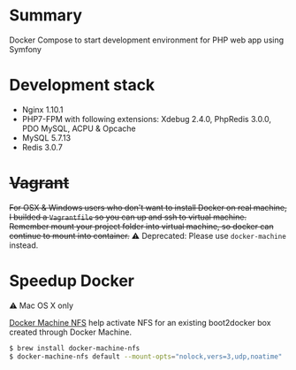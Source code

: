 # Summary
Docker Compose to start development environment for PHP web app using Symfony

# Development stack
- Nginx 1.10.1
- PHP7-FPM with following extensions: Xdebug 2.4.0, PhpRedis 3.0.0, PDO MySQL, ACPU & Opcache
- MySQL 5.7.13
- Redis 3.0.7

# ~~Vagrant~~
~~For OSX & Windows users who don't want to install Docker on real machine, I builded a `Vagrantfile` so you can up and ssh to virtual machine. Remember mount your project folder into virtual machine, so docker can continue to mount into container.~~ :warning: Deprecated: Please use `docker-machine` instead.

# Speedup Docker
:warning: Mac OS X only

[Docker Machine NFS](https://github.com/adlogix/docker-machine-nfs) help activate NFS for an existing boot2docker box created through Docker Machine.
```sh
$ brew install docker-machine-nfs
$ docker-machine-nfs default --mount-opts="nolock,vers=3,udp,noatime"
```
